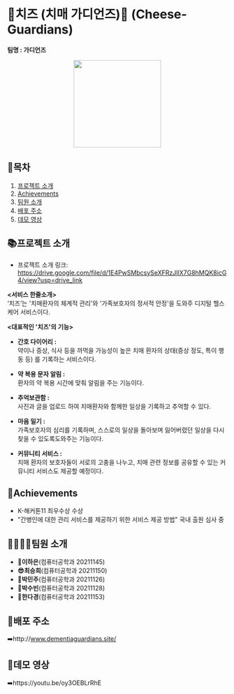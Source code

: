 # 🧀치즈 (치매 가디언즈)🧀 (Cheese-Guardians)
<b> 팀명 : 가디언즈</b>
<p align="center">
  <img src="https://user-images.githubusercontent.com/80445246/245830427-cdd7d976-233b-4f13-bf4c-a9599c9999d8.png" style="width:200px; height:200px">
</p>

## 📖목차
1. [프로젝트 소개](#프로젝트-소개)
2. [Achievements](#Achievements)
3. [팀원 소개](#팀원-소개)
4. [배포 주소](#배포-주소)
5. [데모 영상](#데모-영상)


## 📚프로젝트 소개
- 프로젝트 소개 링크: https://drive.google.com/file/d/1E4PwSMbcsySeXFRzJIlX7G8hMQK8icG4/view?usp=drive_link
  
<b><서비스 한줄소개></b> <br>
 ‘치즈’는 '치매환자의 체계적 관리'와 '가족보호자의 정서적 안정'을 도와주 디지털 헬스케어 서비스이다. 

<b><대표적인 '치즈'의 기능></b> <br>
- <b> 간호 다이어리 :</b> <br> 
  약이나 증상, 식사 등을 까먹을 가능성이 높은 치매 환자의 상태(증상 정도, 특이 행동 등) 를 기록하는 서비스이다.
  
- <b> 약 복용 문자 알림 :</b> <br>
  환자의 약 복용 시간에 맞춰 알림을 주는 기능이다.
  
- <b> 추억보관함 :</b> <br>
  사진과 글을 업로드 하여 치매환자와 함께한 일상을 기록하고 추억할 수 있다.

- <b> 마음 일기 : </b> <br>
가족보호자의 심리를 기록하며, 스스로의 일상을 돌아보며 잃어버렸던 일상을 다시 찾을 수 있도록도와주는 기능이다.

- <b>커뮤니티 서비스 : </b> <br>
 치매 환자의 보호자들이 서로의 고충을 나누고, 치매 관련 정보를 공유할 수 있는 커뮤니티 서비스도 제공할 예정이다.

## 🏅Achievements
- K-해커톤11 최우수상 수상
- "간병인에 대한 관리 서비스를 제공하기 위한 서비스 제공 방법" 국내 출원 심사 중

## 👨‍👩‍👧‍👦팀원 소개
- <b>🫡이하은</b>(컴퓨터공학과 20211145) <br>
- <b>😎최승희</b>(컴퓨터공학과 20211150) <br>
- <b>🫡박민주</b>(컴퓨터공학과 20211126) <br>
- <b>🫡박수빈</b>(컴퓨터공학과 20211128)  <br>
- <b>🫡한다경</b>(컴퓨터공학과 20211153)  <br>

## 🔎배포 주소
➡️http://www.dementiaguardians.site/
  
## 🔗데모 영상
➡️https://youtu.be/oy3OEBLrRhE


  
